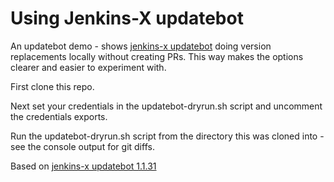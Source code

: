 
# Using Jenkins-X updatebot

An updatebot demo - shows [jenkins-x updatebot](https://github.com/jenkins-x/updatebot) doing version replacements locally without creating PRs. This way makes the options clearer and easier to experiment with.

First clone this repo.

Next set your credentials in the updatebot-dryrun.sh script and uncomment the credentials exports.

Run the updatebot-dryrun.sh script from the directory this was cloned into - see the console output for git diffs.

Based on [jenkins-x updatebot 1.1.31](https://mvnrepository.com/artifact/io.jenkins.updatebot/updatebot/1.1.31)